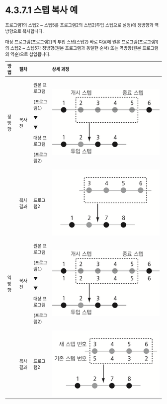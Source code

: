 # 4.3.7.1 스텝 복사 예

프로그램1의 스텝2 ~ 스텝5를 프로그램2의 스텝2\(투입 스텝으로 설정\)에 정방향과 역방향으로 복사합니다.

대상 프로그램\(프로그램2\)의 투입 스텝\(스텝2\) 바로 다음에 원본 프로그램\(프로그램1\)의 스텝2 ~ 스텝5가 정방향\(원본 프로그램과 동일한 순서\) 또는 역방향\(원본 프로그램의 역순\)으로 삽입됩니다.



<table>
  <thead>
    <tr>
      <th style="text-align:left">&#xBC29;&#xBC95;</th>
      <th style="text-align:left">&#xC808;&#xCC28;</th>
      <th style="text-align:left"></th>
      <th style="text-align:left">&#xC0C1;&#xC138; &#xACFC;&#xC815;</th>
    </tr>
  </thead>
  <tbody>
    <tr>
      <td style="text-align:left">&#xC815;&#xBC29;&#xD5A5;</td>
      <td style="text-align:left">&#xBCF5;&#xC0AC; &#xC804;</td>
      <td style="text-align:left">
        <p>&#xC6D0;&#xBCF8; &#xD504;&#xB85C;&#xADF8;&#xB7A8;</p>
        <p>(&#xD504;&#xB85C;&#xADF8;&#xB7A8;1)</p>
        <p>&#x25BC;</p>
        <p>&#x25BC;</p>
        <p>&#xB300;&#xC0C1; &#xD504;&#xB85C;&#xADF8;&#xB7A8;</p>
        <p>(&#xD504;&#xB85C;&#xADF8;&#xB7A8;2)</p>
      </td>
      <td style="text-align:left">
        <img src="../../../.gitbook/assets/step-copy-fwd-prv.png" alt/>
      </td>
    </tr>
    <tr>
      <td style="text-align:left"></td>
      <td style="text-align:left">&#xBCF5;&#xC0AC; &#xACB0;&#xACFC;</td>
      <td style="text-align:left">&#xD504;&#xB85C;&#xADF8;&#xB7A8;2</td>
      <td style="text-align:left">
        <img src="../../../.gitbook/assets/step-copy-fwd-nxt.png" alt/>
      </td>
    </tr>
    <tr>
      <td style="text-align:left">&#xC5ED;&#xBC29;&#xD5A5;</td>
      <td style="text-align:left">&#xBCF5;&#xC0AC; &#xC804;</td>
      <td style="text-align:left">
        <p>&#xC6D0;&#xBCF8; &#xD504;&#xB85C;&#xADF8;&#xB7A8;</p>
        <p>(&#xD504;&#xB85C;&#xADF8;&#xB7A8;1)</p>
        <p>&#x25BC;</p>
        <p>&#x25BC;</p>
        <p>&#xB300;&#xC0C1; &#xD504;&#xB85C;&#xADF8;&#xB7A8;</p>
        <p>(&#xD504;&#xB85C;&#xADF8;&#xB7A8;2)</p>
      </td>
      <td style="text-align:left">
        <img src="../../../.gitbook/assets/step-copy-bwd-prv.png" alt/>
      </td>
    </tr>
    <tr>
      <td style="text-align:left"></td>
      <td style="text-align:left">&#xBCF5;&#xC0AC; &#xACB0;&#xACFC;</td>
      <td style="text-align:left">&#xD504;&#xB85C;&#xADF8;&#xB7A8;2</td>
      <td style="text-align:left">
        <img src="../../../.gitbook/assets/step-copy-bwd-nxt.png" alt/>
      </td>
    </tr>
  </tbody>
</table>

